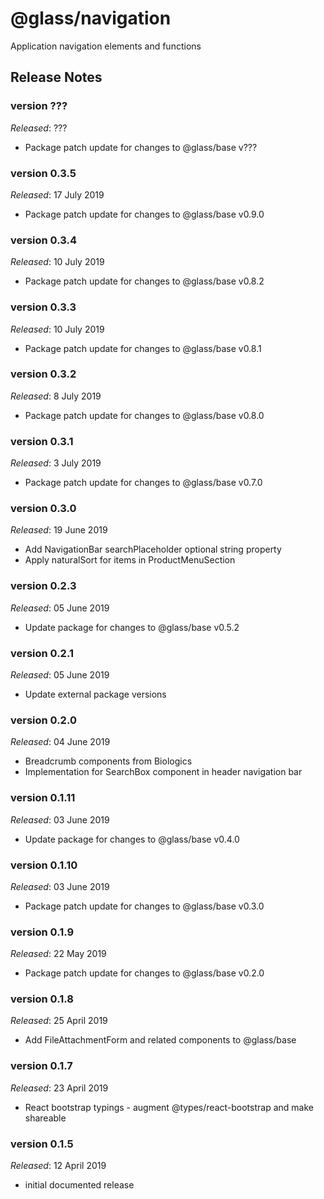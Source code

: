 # @glass/navigation

Application navigation elements and functions

## Release Notes ##

### version ???
*Released*: ???
* Package patch update for changes to @glass/base v???

### version 0.3.5
*Released*: 17 July 2019
* Package patch update for changes to @glass/base v0.9.0

### version 0.3.4
*Released*: 10 July 2019
* Package patch update for changes to @glass/base v0.8.2

### version 0.3.3
*Released*: 10 July 2019
* Package patch update for changes to @glass/base v0.8.1

### version 0.3.2
*Released*: 8 July 2019
* Package patch update for changes to @glass/base v0.8.0

### version 0.3.1
*Released*: 3 July 2019
* Package patch update for changes to @glass/base v0.7.0

### version 0.3.0
*Released*: 19 June 2019
* Add NavigationBar searchPlaceholder optional string property
* Apply naturalSort for items in ProductMenuSection

### version 0.2.3
*Released*: 05 June 2019
*  Update package for changes to @glass/base v0.5.2

### version 0.2.1
*Released*: 05 June 2019
* Update external package versions

### version 0.2.0
*Released*: 04 June 2019
* Breadcrumb components from Biologics
* Implementation for SearchBox component in header navigation bar

### version 0.1.11
*Released*: 03 June 2019
* Update package for changes to @glass/base v0.4.0

### version 0.1.10
*Released*: 03 June 2019
* Package patch update for changes to @glass/base v0.3.0

### version 0.1.9
*Released*: 22 May 2019
* Package patch update for changes to @glass/base v0.2.0

### version 0.1.8
*Released*: 25 April 2019
* Add FileAttachmentForm and related components to @glass/base

### version 0.1.7
*Released*: 23 April 2019
* React bootstrap typings - augment @types/react-bootstrap and make shareable

### version 0.1.5
*Released*: 12 April 2019
* initial documented release
